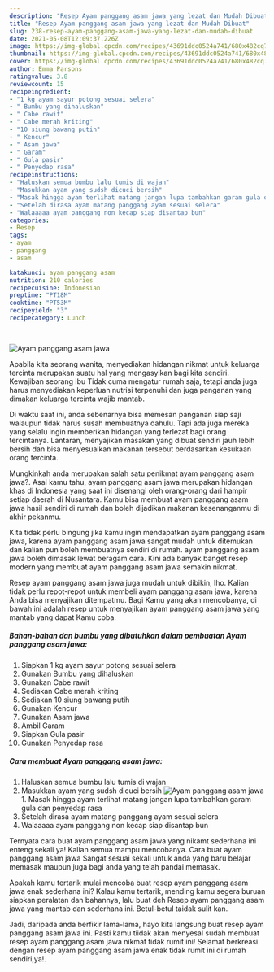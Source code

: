 ```yaml
---
description: "Resep Ayam panggang asam jawa yang lezat dan Mudah Dibuat"
title: "Resep Ayam panggang asam jawa yang lezat dan Mudah Dibuat"
slug: 238-resep-ayam-panggang-asam-jawa-yang-lezat-dan-mudah-dibuat
date: 2021-05-08T12:09:37.226Z
image: https://img-global.cpcdn.com/recipes/43691ddc0524a741/680x482cq70/ayam-panggang-asam-jawa-foto-resep-utama.jpg
thumbnail: https://img-global.cpcdn.com/recipes/43691ddc0524a741/680x482cq70/ayam-panggang-asam-jawa-foto-resep-utama.jpg
cover: https://img-global.cpcdn.com/recipes/43691ddc0524a741/680x482cq70/ayam-panggang-asam-jawa-foto-resep-utama.jpg
author: Emma Parsons
ratingvalue: 3.8
reviewcount: 15
recipeingredient:
- "1 kg ayam sayur potong sesuai selera"
- " Bumbu yang dihaluskan"
- " Cabe rawit"
- " Cabe merah kriting"
- "10 siung bawang putih"
- " Kencur"
- " Asam jawa"
- " Garam"
- " Gula pasir"
- " Penyedap rasa"
recipeinstructions:
- "Haluskan semua bumbu lalu tumis di wajan"
- "Masukkan ayam yang sudsh dicuci bersih"
- "Masak hingga ayam terlihat matang jangan lupa tambahkan garam gula dan penyedap rasa"
- "Setelah dirasa ayam matang panggang ayam sesuai selera"
- "Walaaaaa ayam panggang non kecap siap disantap bun"
categories:
- Resep
tags:
- ayam
- panggang
- asam

katakunci: ayam panggang asam 
nutrition: 210 calories
recipecuisine: Indonesian
preptime: "PT18M"
cooktime: "PT53M"
recipeyield: "3"
recipecategory: Lunch

---
```



![Ayam panggang asam jawa](https://img-global.cpcdn.com/recipes/43691ddc0524a741/680x482cq70/ayam-panggang-asam-jawa-foto-resep-utama.jpg)

Apabila kita seorang wanita, menyediakan hidangan nikmat untuk keluarga tercinta merupakan suatu hal yang mengasyikan bagi kita sendiri. Kewajiban seorang ibu Tidak cuma mengatur rumah saja, tetapi anda juga harus menyediakan keperluan nutrisi terpenuhi dan juga panganan yang dimakan keluarga tercinta wajib mantab.

Di waktu  saat ini, anda sebenarnya bisa memesan panganan siap saji walaupun tidak harus susah membuatnya dahulu. Tapi ada juga mereka yang selalu ingin memberikan hidangan yang terlezat bagi orang tercintanya. Lantaran, menyajikan masakan yang dibuat sendiri jauh lebih bersih dan bisa menyesuaikan makanan tersebut berdasarkan kesukaan orang tercinta. 



Mungkinkah anda merupakan salah satu penikmat ayam panggang asam jawa?. Asal kamu tahu, ayam panggang asam jawa merupakan hidangan khas di Indonesia yang saat ini disenangi oleh orang-orang dari hampir setiap daerah di Nusantara. Kamu bisa membuat ayam panggang asam jawa hasil sendiri di rumah dan boleh dijadikan makanan kesenanganmu di akhir pekanmu.

Kita tidak perlu bingung jika kamu ingin mendapatkan ayam panggang asam jawa, karena ayam panggang asam jawa sangat mudah untuk ditemukan dan kalian pun boleh membuatnya sendiri di rumah. ayam panggang asam jawa boleh dimasak lewat beragam cara. Kini ada banyak banget resep modern yang membuat ayam panggang asam jawa semakin nikmat.

Resep ayam panggang asam jawa juga mudah untuk dibikin, lho. Kalian tidak perlu repot-repot untuk membeli ayam panggang asam jawa, karena Anda bisa menyajikan ditempatmu. Bagi Kamu yang akan mencobanya, di bawah ini adalah resep untuk menyajikan ayam panggang asam jawa yang mantab yang dapat Kamu coba.

<!--inarticleads1-->

##### Bahan-bahan dan bumbu yang dibutuhkan dalam pembuatan Ayam panggang asam jawa:

1. Siapkan 1 kg ayam sayur potong sesuai selera
1. Gunakan  Bumbu yang dihaluskan
1. Gunakan  Cabe rawit
1. Sediakan  Cabe merah kriting
1. Sediakan 10 siung bawang putih
1. Gunakan  Kencur
1. Gunakan  Asam jawa
1. Ambil  Garam
1. Siapkan  Gula pasir
1. Gunakan  Penyedap rasa




<!--inarticleads2-->

##### Cara membuat Ayam panggang asam jawa:

1. Haluskan semua bumbu lalu tumis di wajan
1. Masukkan ayam yang sudsh dicuci bersih
<img src="https://img-global.cpcdn.com/steps/1b1608b99f800801/160x128cq70/ayam-panggang-asam-jawa-langkah-memasak-2-foto.jpg" alt="Ayam panggang asam jawa">1. Masak hingga ayam terlihat matang jangan lupa tambahkan garam gula dan penyedap rasa
1. Setelah dirasa ayam matang panggang ayam sesuai selera
1. Walaaaaa ayam panggang non kecap siap disantap bun




Ternyata cara buat ayam panggang asam jawa yang nikamt sederhana ini enteng sekali ya! Kalian semua mampu mencobanya. Cara buat ayam panggang asam jawa Sangat sesuai sekali untuk anda yang baru belajar memasak maupun juga bagi anda yang telah pandai memasak.

Apakah kamu tertarik mulai mencoba buat resep ayam panggang asam jawa enak sederhana ini? Kalau kamu tertarik, mending kamu segera buruan siapkan peralatan dan bahannya, lalu buat deh Resep ayam panggang asam jawa yang mantab dan sederhana ini. Betul-betul taidak sulit kan. 

Jadi, daripada anda berfikir lama-lama, hayo kita langsung buat resep ayam panggang asam jawa ini. Pasti kamu tiidak akan menyesal sudah membuat resep ayam panggang asam jawa nikmat tidak rumit ini! Selamat berkreasi dengan resep ayam panggang asam jawa enak tidak rumit ini di rumah sendiri,ya!.

